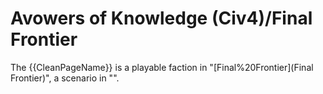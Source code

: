 # Avowers of Knowledge (Civ4)/Final Frontier

The {{CleanPageName}} is a playable faction in "[Final%20Frontier](Final Frontier)", a scenario in "".